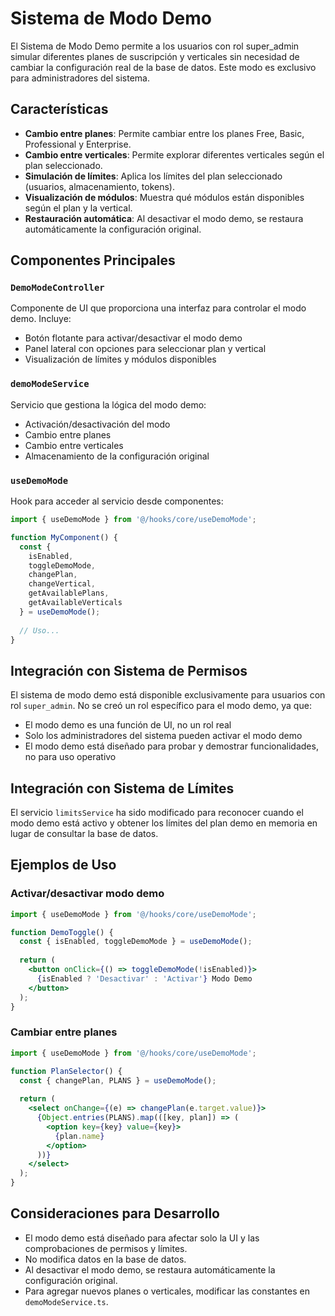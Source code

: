 # Sistema de Modo Demo

El Sistema de Modo Demo permite a los usuarios con rol super_admin simular diferentes planes de suscripción y verticales sin necesidad de cambiar la configuración real de la base de datos. Este modo es exclusivo para administradores del sistema.

## Características

- **Cambio entre planes**: Permite cambiar entre los planes Free, Basic, Professional y Enterprise.
- **Cambio entre verticales**: Permite explorar diferentes verticales según el plan seleccionado.
- **Simulación de límites**: Aplica los límites del plan seleccionado (usuarios, almacenamiento, tokens).
- **Visualización de módulos**: Muestra qué módulos están disponibles según el plan y la vertical.
- **Restauración automática**: Al desactivar el modo demo, se restaura automáticamente la configuración original.

## Componentes Principales

### `DemoModeController`

Componente de UI que proporciona una interfaz para controlar el modo demo. Incluye:

- Botón flotante para activar/desactivar el modo demo
- Panel lateral con opciones para seleccionar plan y vertical
- Visualización de límites y módulos disponibles

### `demoModeService`

Servicio que gestiona la lógica del modo demo:

- Activación/desactivación del modo
- Cambio entre planes
- Cambio entre verticales
- Almacenamiento de la configuración original

### `useDemoMode`

Hook para acceder al servicio desde componentes:

```jsx
import { useDemoMode } from '@/hooks/core/useDemoMode';

function MyComponent() {
  const { 
    isEnabled,
    toggleDemoMode,
    changePlan,
    changeVertical,
    getAvailablePlans,
    getAvailableVerticals
  } = useDemoMode();
  
  // Uso...
}
```

## Integración con Sistema de Permisos

El sistema de modo demo está disponible exclusivamente para usuarios con rol `super_admin`. No se creó un rol específico para el modo demo, ya que:

- El modo demo es una función de UI, no un rol real
- Solo los administradores del sistema pueden activar el modo demo
- El modo demo está diseñado para probar y demostrar funcionalidades, no para uso operativo

## Integración con Sistema de Límites

El servicio `limitsService` ha sido modificado para reconocer cuando el modo demo está activo y obtener los límites del plan demo en memoria en lugar de consultar la base de datos.

## Ejemplos de Uso

### Activar/desactivar modo demo

```jsx
import { useDemoMode } from '@/hooks/core/useDemoMode';

function DemoToggle() {
  const { isEnabled, toggleDemoMode } = useDemoMode();
  
  return (
    <button onClick={() => toggleDemoMode(!isEnabled)}>
      {isEnabled ? 'Desactivar' : 'Activar'} Modo Demo
    </button>
  );
}
```

### Cambiar entre planes

```jsx
import { useDemoMode } from '@/hooks/core/useDemoMode';

function PlanSelector() {
  const { changePlan, PLANS } = useDemoMode();
  
  return (
    <select onChange={(e) => changePlan(e.target.value)}>
      {Object.entries(PLANS).map(([key, plan]) => (
        <option key={key} value={key}>
          {plan.name}
        </option>
      ))}
    </select>
  );
}
```

## Consideraciones para Desarrollo

- El modo demo está diseñado para afectar solo la UI y las comprobaciones de permisos y límites.
- No modifica datos en la base de datos.
- Al desactivar el modo demo, se restaura automáticamente la configuración original.
- Para agregar nuevos planes o verticales, modificar las constantes en `demoModeService.ts`.